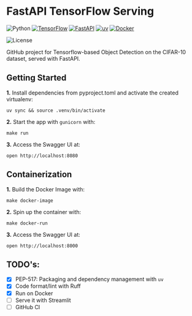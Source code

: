 # FastAPI TensorFlow Serving

![Python](https://img.shields.io/badge/Python-3.12-4B8BBE.svg?style=flat&logo=python&logoColor=FFD43B&labelColor=306998)
[![TensorFlow](https://img.shields.io/badge/TensorFlow-2.18-FF7400.svg?style=flat&logo=tensorflow&logoColor=FF7400&labelColor=212121)](https://www.tensorflow.org/guide)
[![FastAPI](https://img.shields.io/badge/FastAPI-0.115-009688.svg?style=flat&logo=FastAPI&logoColor=009688&labelColor=212121)](https://fastapi.tiangolo.com/tutorial/)
[![uv](https://img.shields.io/badge/astral/uv-261230?style=flat&logo=uv&logoColor=DE5FE9&labelColor=261230)](https://docs.astral.sh/uv/getting-started/installation/)
[![Docker](https://img.shields.io/badge/Docker-329DEE?style=flat&logo=docker&logoColor=white&labelColor=329DEE)](https://docs.docker.com/get-docker/)

![License](https://img.shields.io/badge/license-CC--BY--SA--4.0-31393F?style=flat&logo=creativecommons&logoColor=black&labelColor=white)

GitHub project for Tensorflow-based Object Detection on the CIFAR-10 dataset, served with FastAPI.


## Getting Started

**1.** Install dependencies from pyproject.toml and activate the created virtualenv:
```shell
uv sync && source .venv/bin/activate
```

**2.** Start the app with `gunicorn` with:
```shell
make run
```

**3.** Access the Swagger UI at:
```shell
open http://localhost:8080
```

## Containerization

**1.** Build the Docker Image with:
```shell
make docker-image
```

**2.** Spin up the container with:
```shell
make docker-run
```

**3.** Access the Swagger UI at:
```
open http://localhost:8000
```

## TODO's:
- [x] PEP-517: Packaging and dependency management with `uv`
- [x] Code format/lint with Ruff
- [x] Run on Docker
- [ ] Serve it with Streamlit
- [ ] GitHub CI